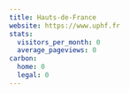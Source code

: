 ```yaml
---
title: Hauts-de-France
website: https://www.uphf.fr
stats:
  visitors_per_month: 0
  average_pageviews: 0
carbon:
  home: 0
  legal: 0
---
```

